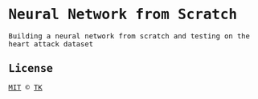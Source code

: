 <samp>

# Neural Network from Scratch

Building a neural network from scratch and testing on the heart attack dataset

## License

[MIT](/LICENSE) © [TK](https://iamtk.co)

</samp>
